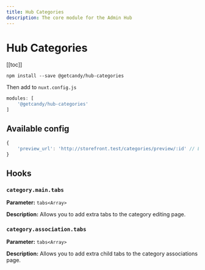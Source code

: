 ```yaml
---
title: Hub Categories
description: The core module for the Admin Hub
---
```


# Hub Categories

[[toc]]

```
npm install --save @getcandy/hub-categories
```

Then add to `nuxt.config.js`

```javascript
modules: [
    '@getcandy/hub-categories'
]
```

## Available config

```javascript
{
    'preview_url': 'http://storefront.test/categories/preview/:id' // Link to your own storefront preview url
}
```

## Hooks

### `category.main.tabs`
**Parameter:** `tabs<Array>`

**Description:** Allows you to add extra tabs to the category editing page.

### `category.association.tabs`
**Parameter:** `tabs<Array>`

**Description:** Allows you to add extra child tabs to the category associations page.
